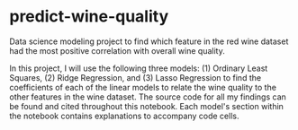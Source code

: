 # predict-wine-quality
Data science modeling project to find which feature in the red wine dataset had the most positive correlation with overall wine quality. 

In this project, I will use the following three models: (1) Ordinary Least Squares, (2) Ridge Regression, and (3) Lasso Regression to find the coefficients of each of the linear models to relate the wine quality to the other features in the wine dataset. The source code for all my findings can be found and cited throughout this notebook. Each model's section within the notebook contains explanations to accompany code cells.
